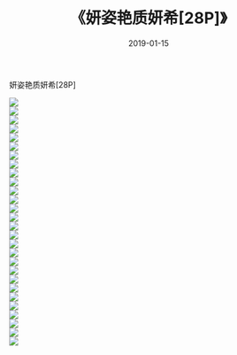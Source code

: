 ﻿---
layout: post
title:  《妍姿艳质妍希[28P]》
date:   2019-01-15
img: http://img.660000.xyz/Sharelink/性感/2019/妍姿艳质妍希[28P]/000.jpg
categories: [美女, 清纯, 唯美]
---

妍姿艳质妍希[28P]

  ![](http://img.660000.xyz/Sharelink/性感/2019/妍姿艳质妍希[28P]/001.jpg) <br> ![](http://img.660000.xyz/Sharelink/性感/2019/妍姿艳质妍希[28P]/002.jpg) <br> ![](http://img.660000.xyz/Sharelink/性感/2019/妍姿艳质妍希[28P]/003.jpg) <br> ![](http://img.660000.xyz/Sharelink/性感/2019/妍姿艳质妍希[28P]/004.jpg) <br> ![](http://img.660000.xyz/Sharelink/性感/2019/妍姿艳质妍希[28P]/005.jpg) <br> ![](http://img.660000.xyz/Sharelink/性感/2019/妍姿艳质妍希[28P]/006.jpg) <br> ![](http://img.660000.xyz/Sharelink/性感/2019/妍姿艳质妍希[28P]/007.jpg) <br> ![](http://img.660000.xyz/Sharelink/性感/2019/妍姿艳质妍希[28P]/008.jpg) <br> ![](http://img.660000.xyz/Sharelink/性感/2019/妍姿艳质妍希[28P]/009.jpg) <br> ![](http://img.660000.xyz/Sharelink/性感/2019/妍姿艳质妍希[28P]/010.jpg) <br> ![](http://img.660000.xyz/Sharelink/性感/2019/妍姿艳质妍希[28P]/011.jpg) <br> ![](http://img.660000.xyz/Sharelink/性感/2019/妍姿艳质妍希[28P]/012.jpg) <br> ![](http://img.660000.xyz/Sharelink/性感/2019/妍姿艳质妍希[28P]/013.jpg) <br> ![](http://img.660000.xyz/Sharelink/性感/2019/妍姿艳质妍希[28P]/014.jpg) <br> ![](http://img.660000.xyz/Sharelink/性感/2019/妍姿艳质妍希[28P]/015.jpg) <br> ![](http://img.660000.xyz/Sharelink/性感/2019/妍姿艳质妍希[28P]/016.jpg) <br> ![](http://img.660000.xyz/Sharelink/性感/2019/妍姿艳质妍希[28P]/017.jpg) <br> ![](http://img.660000.xyz/Sharelink/性感/2019/妍姿艳质妍希[28P]/018.jpg) <br> ![](http://img.660000.xyz/Sharelink/性感/2019/妍姿艳质妍希[28P]/019.jpg) <br> ![](http://img.660000.xyz/Sharelink/性感/2019/妍姿艳质妍希[28P]/020.jpg) <br> ![](http://img.660000.xyz/Sharelink/性感/2019/妍姿艳质妍希[28P]/021.jpg) <br> ![](http://img.660000.xyz/Sharelink/性感/2019/妍姿艳质妍希[28P]/022.jpg) <br> ![](http://img.660000.xyz/Sharelink/性感/2019/妍姿艳质妍希[28P]/023.jpg) <br> ![](http://img.660000.xyz/Sharelink/性感/2019/妍姿艳质妍希[28P]/024.jpg) <br> ![](http://img.660000.xyz/Sharelink/性感/2019/妍姿艳质妍希[28P]/025.jpg) <br> ![](http://img.660000.xyz/Sharelink/性感/2019/妍姿艳质妍希[28P]/026.jpg) <br> ![](http://img.660000.xyz/Sharelink/性感/2019/妍姿艳质妍希[28P]/027.jpg) <br> ![](http://img.660000.xyz/Sharelink/性感/2019/妍姿艳质妍希[28P]/028.jpg) <br>